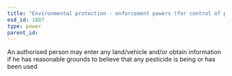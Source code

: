 ```yaml
---
title: "Environmental protection - enforcement powers (for control of pesticides)"
esd_id: 1887
type: power
parent_id:  
---
```


An authorised person may enter any land/vehicle and/or obtain information if he has reasonable grounds to believe that any pesticide is being or has been used 

